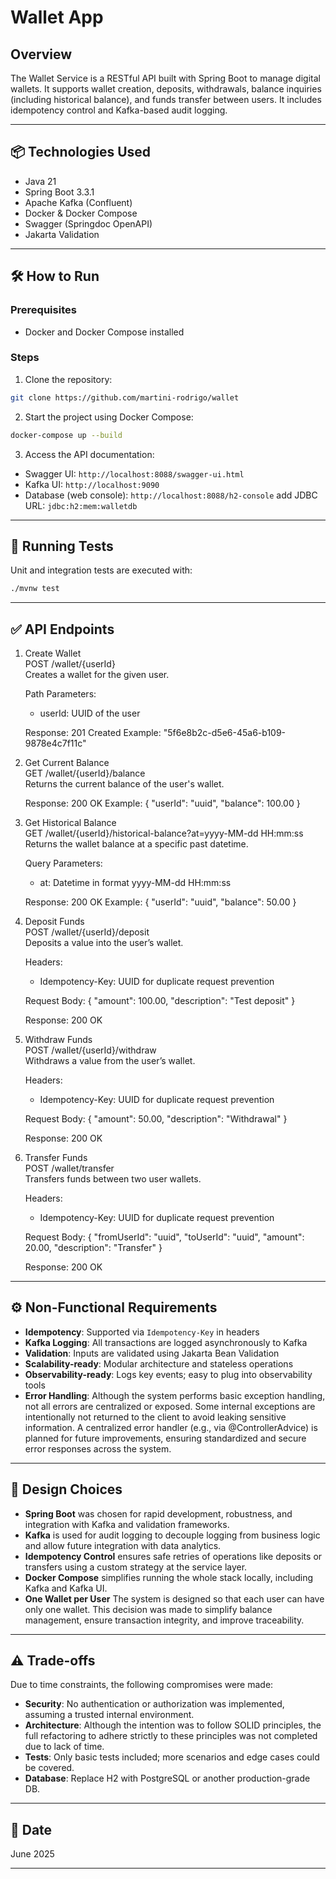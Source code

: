 # Wallet App

## Overview

The Wallet Service is a RESTful API built with Spring Boot to manage digital wallets. It supports wallet creation, deposits, withdrawals, balance inquiries (including historical balance), and funds transfer between users. It includes idempotency control and Kafka-based audit logging.

---

## 📦 Technologies Used

- Java 21
- Spring Boot 3.3.1
- Apache Kafka (Confluent)
- Docker & Docker Compose
- Swagger (Springdoc OpenAPI)
- Jakarta Validation

---

## 🛠️ How to Run

### Prerequisites

- Docker and Docker Compose installed

### Steps

1. Clone the repository:
```bash
git clone https://github.com/martini-rodrigo/wallet
```

2. Start the project using Docker Compose:
```bash
docker-compose up --build
```

3. Access the API documentation:
- Swagger UI: `http://localhost:8088/swagger-ui.html`
- Kafka UI: `http://localhost:9090`
- Database (web console): `http://localhost:8088/h2-console`
   add JDBC URL: `jdbc:h2:mem:walletdb`

---

## 🧪 Running Tests

Unit and integration tests are executed with:

```bash
./mvnw test
```

---

## ✅ API Endpoints

1. Create Wallet  
   POST /wallet/{userId}  
   Creates a wallet for the given user.

   Path Parameters:
   - userId: UUID of the user

   Response: 201 Created
   Example:
   "5f6e8b2c-d5e6-45a6-b109-9878e4c7f11c"

2. Get Current Balance  
   GET /wallet/{userId}/balance  
   Returns the current balance of the user's wallet.

   Response: 200 OK
   Example:
   {
     "userId": "uuid",
     "balance": 100.00
   }

3. Get Historical Balance  
   GET /wallet/{userId}/historical-balance?at=yyyy-MM-dd HH:mm:ss  
   Returns the wallet balance at a specific past datetime.

   Query Parameters:
   - at: Datetime in format yyyy-MM-dd HH:mm:ss

   Response: 200 OK
   Example:
   {
     "userId": "uuid",
     "balance": 50.00
   }

4. Deposit Funds  
   POST /wallet/{userId}/deposit  
   Deposits a value into the user’s wallet.

   Headers:
   - Idempotency-Key: UUID for duplicate request prevention

   Request Body:
   {
     "amount": 100.00,
     "description": "Test deposit"
   }

   Response: 200 OK

5. Withdraw Funds  
   POST /wallet/{userId}/withdraw  
   Withdraws a value from the user’s wallet.

   Headers:
   - Idempotency-Key: UUID for duplicate request prevention

   Request Body:
   {
     "amount": 50.00,
     "description": "Withdrawal"
   }

   Response: 200 OK

6. Transfer Funds  
   POST /wallet/transfer  
   Transfers funds between two user wallets.

   Headers:
   - Idempotency-Key: UUID for duplicate request prevention

   Request Body:
   {
     "fromUserId": "uuid",
     "toUserId": "uuid",
     "amount": 20.00,
     "description": "Transfer"
   }

   Response: 200 OK

---

## ⚙️ Non-Functional Requirements

- **Idempotency**: Supported via `Idempotency-Key` in headers
- **Kafka Logging**: All transactions are logged asynchronously to Kafka
- **Validation**: Inputs are validated using Jakarta Bean Validation
- **Scalability-ready**: Modular architecture and stateless operations
- **Observability-ready**: Logs key events; easy to plug into observability tools
- **Error Handling**:
  Although the system performs basic exception handling, not all errors are centralized or exposed. Some internal exceptions are intentionally not returned to the client to avoid leaking sensitive information. A centralized error handler (e.g., via @ControllerAdvice) is planned for future improvements, ensuring standardized and secure error responses across the system.
- ---

## 📌 Design Choices

- **Spring Boot** was chosen for rapid development, robustness, and integration with Kafka and validation frameworks.
- **Kafka** is used for audit logging to decouple logging from business logic and allow future integration with data analytics.
- **Idempotency Control** ensures safe retries of operations like deposits or transfers using a custom strategy at the service layer.
- **Docker Compose** simplifies running the whole stack locally, including Kafka and Kafka UI.
- **One Wallet per User** The system is designed so that each user can have only one wallet. This decision was made to simplify balance management, ensure transaction integrity, and improve traceability.

---

## ⚠️ Trade-offs

Due to time constraints, the following compromises were made:

- **Security**: No authentication or authorization was implemented, assuming a trusted internal environment.
- **Architecture**: Although the intention was to follow SOLID principles, the full refactoring to adhere strictly to these principles was not completed due to lack of time.
- **Tests**: Only basic tests included; more scenarios and edge cases could be covered.
- **Database**: Replace H2 with PostgreSQL or another production-grade DB.

---

## 📅 Date

June 2025

---

